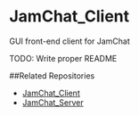 JamChat_Client
==============
GUI front-end client for JamChat

TODO: Write proper README


##Related Repositories
- [JamChat_Client](https://github.com/JamoBox/JamChat_Core)
- [JamChat_Server](https://github.com/JamoBox/JamChat_Server)
